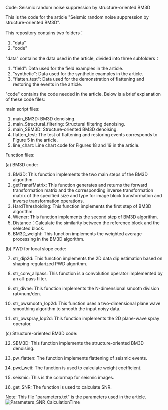 Code: Seismic random noise suppression by structure-oriented BM3D

This is the code for the article "Seismic random noise suppression by structure-oriented BM3D".

This repository contains two folders：

1. "data"
2. "code"

"data" contains the data used in the article, divided into three subfolders：

1. "field": Data used for the field examples in the article.
2. "synthetic": Data used for the synthetic examples in the article.
3. "flatten_test":  Data used for the demonstration of flattening and restoring the events in the article.

"code" contains the code needed in the article. Below is a brief explanation of these code files:

main script files:

1. main_BM3D: BM3D denoising.
2. main_Structural_filtering: Structural filtering denoising.
3. main_SBM3D: Structure-oriented BM3D denoising.
4. flatten_test: The test of flattening and restoring events corresponds to Figure 5 in the article.
5. line_chart: Line chart code for Figures 18 and 19 in the article.

Function files:  

(a) BM3D code:

1. BM3D: This function implements the two main steps of the BM3D algorithm.
2. getTransfMatrix: This function generates and returns the forward transformation matrix and the corresponding inverse transformation matrix of the specified size and type for image block transformation and inverse transformation operations.
3. HardThresholding: This function  implements  the first step of BM3D algorithm.
4. Wiener:  This function  implements  the second step of BM3D algorithm.
5. Distance：Calculate the similarity between the reference block and the selected block.
6. BM3D_weight: This function implements the weighted average processing in the BM3D algorithm. 

(b) PWD for local slope code:  

7. str_dip2d: This function implements the 2D data dip estimation based on shaping regularized PWD algorithm.  

8. str_conv_allpass: This function is a convolution operator implemented by an all-pass filter.  

9. str_divne: This function implements the N-dimensional smooth division rat=num/den.  
10. str_pwsmooth_lop2d: This function uses a two-dimensional plane wave smoothing algorithm to smooth the input noisy data.  
11. str_pwspray_lop2d: This function implements the 2D plane-wave spray operator.

(c) Structure-oriented BM3D code:  

12. SBM3D: This function implements the structure-oriented BM3D denoising.  

13. pw_flatten: The function implements flattening of seismic events.  

14. pwd_weit:  The function is used to calculate weight coefficient.  
15. seismic: This is the colormap for seismic images.  
16. get_SNR: The function is used to calculate SNR.

Note: This file "parameters.txt" is the parameters used in the article.
![Parameters_SNR_CalculationTime](https://github.com/user-attachments/assets/3722b926-9769-448c-a05a-9e384d73db18)

